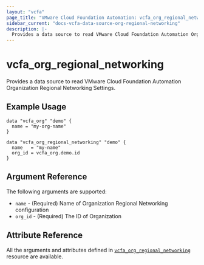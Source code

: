 ```yaml
---
layout: "vcfa"
page_title: "VMware Cloud Foundation Automation: vcfa_org_regional_networking"
sidebar_current: "docs-vcfa-data-source-org-regional-networking"
description: |-
  Provides a data source to read VMware Cloud Foundation Automation Organization Regional Networking Settings.
---
```


# vcfa\_org\_regional\_networking

Provides a data source to read VMware Cloud Foundation Automation Organization Regional Networking Settings.

## Example Usage

```hcl
data "vcfa_org" "demo" {
  name = "my-org-name"
}

data "vcfa_org_regional_networking" "demo" {
  name   = "my-name"
  org_id = vcfa_org.demo.id
}
```

## Argument Reference

The following arguments are supported:

- `name` - (Required) Name of Organization Regional Networking configuration
- `org_id` - (Required) The ID of Organization

## Attribute Reference

All the arguments and attributes defined in
[`vcfa_org_regional_networking`](/providers/vmware/vcfa/latest/docs/resources/org_regional_networking)
resource are available.
